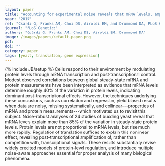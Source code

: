 ```yaml
---
layout: paper
title: "Accounting for experimental noise reveals that mRNA levels, amplified by post-transcriptional processes, largely determine steady-state protein levels in yeast"
year: "2015"
ref: "Csárdi G, Franks AM, Choi DS, Airoldi EM, and Drummond DA, PLoS Genetics 2015"
journal: "PLoS Genetics"
authors: "Csárdi G, Franks AM, Choi DS, Airoldi EM, Drummond DA"
image: /images/papers/default-paper.png
pdf: 
doi: ""
category: paper
tags: [yeast, translation, gene expression]
---
```

{% include JB/setup %}
Cells respond to their environment by modulating protein levels
through mRNA transcription and post-transcriptional control. Modest observed
correlations between global steady-state mRNA and protein measurements
have been interpreted as evidence that mRNA levels determine
roughly 40% of the variation in protein levels, indicating dominant
post-transcriptional effects. However, the techniques underlying these
conclusions, such as correlation and regression, yield biased results
when data are noisy, missing systematically, and collinear---properties
of mRNA and protein measurements---which motivated us to revisit this
subject. Noise-robust analyses of 24 studies of budding yeast reveal
that mRNA levels explain more than 85% of the variation in steady-state
protein levels. Protein levels are not proportional to mRNA levels, but rise much more rapidly. Regulation of translation suffices to explain this nonlinear effect, revealing post-transcriptional amplification of, rather than competition with, transcriptional signals. These results substantially revise widely credited models of protein-level regulation, and introduce multiple noise-aware approaches essential for proper analysis of many biological phenomena.